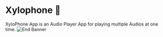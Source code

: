 # Xylophone 🎹
XyloPhone App is an Audio Player App for playing multiple Audios at one time.
![End Banner](https://github.com/londonappbrewery/Images/blob/master/readme-end-banner.png)
